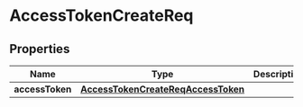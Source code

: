 # AccessTokenCreateReq

## Properties
Name | Type | Description | Notes
------------ | ------------- | ------------- | -------------
**accessToken** | [**AccessTokenCreateReqAccessToken**](AccessTokenCreateReqAccessToken.md) |  |  [optional]
